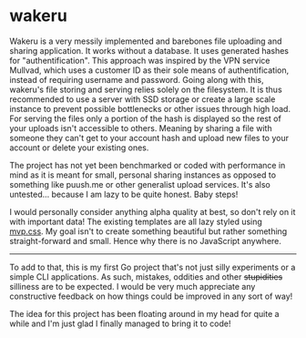 # wakeru

Wakeru is a very messily implemented and barebones file uploading and sharing application. It works without a database. It uses generated hashes for "authentification". This approach was inspired by the VPN service Mullvad, which uses a customer ID as their sole means of authentification, instead of requiring username and password. Going along with this, wakeru's file storing and serving relies solely on the filesystem. It is thus recommended to use a server with SSD storage or create a large scale instance to prevent possible bottlenecks or other issues through high load. For serving the files only a portion of the hash is displayed so the rest of your uploads isn't accessible to others. Meaning by sharing a file with someone they can't get to your account hash and upload new files to your account or delete your existing ones.

The project has not yet been benchmarked or coded with performance in mind as it is meant for small, personal sharing instances as opposed to something like puush.me or other generalist upload services. It's also untested... because I am lazy to be quite honest. Baby steps!

I would personally consider anything alpha quality at best, so don't rely on it with important data! The existing templates are all lazy styled using [mvp.css](https://andybrewer.github.io/mvp/). My goal isn't to create something beautiful but rather something straight-forward and small. Hence why there is no JavaScript anywhere.

---

To add to that, this is my first Go project that's not just silly experiments or a simple CLI applications. As such, mistakes, oddities and other ~~stupidities~~ silliness are to be expected. I would be very much appreciate any constructive feedback on how things could be improved in any sort of way!

The idea for this project has been floating around in my head for quite a while and I'm just glad I finally managed to bring it to code!